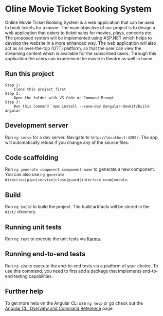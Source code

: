 # Oline Movie Ticket Booking System

Online Movie Ticket Booking System is a web application that can be used to book tickets for a movie. The main objective of our project is to design a web application that caters to ticket sales for movies, plays, concerts etc. The proposed system will be implemented using ASP.NET which helps to develop the website in a more enhanced way. The web application will also act as an over-the-top (OTT) platform, so that the user can view the streaming content which is available for the subscribed users. Through this application the users can experience the movie in theatre as well in home.

## Run this project
	Step 1:
		Clone this project first
	Step 2:
		Open the folder with VS Code or Command Prompt
	Step 3:
		Run this Command `npm install --save-dev @angular-devkit/build-angular`

## Development server

Run `ng serve` for a dev server. Navigate to `http://localhost:4200/`. The app will automatically reload if you change any of the source files.

## Code scaffolding

Run `ng generate component component-name` to generate a new component. You can also use `ng generate directive|pipe|service|class|guard|interface|enum|module`.

## Build

Run `ng build` to build the project. The build artifacts will be stored in the `dist/` directory.

## Running unit tests

Run `ng test` to execute the unit tests via [Karma](https://karma-runner.github.io).

## Running end-to-end tests

Run `ng e2e` to execute the end-to-end tests via a platform of your choice. To use this command, you need to first add a package that implements end-to-end testing capabilities.

## Further help

To get more help on the Angular CLI use `ng help` or go check out the [Angular CLI Overview and Command Reference](https://angular.io/cli) page.

